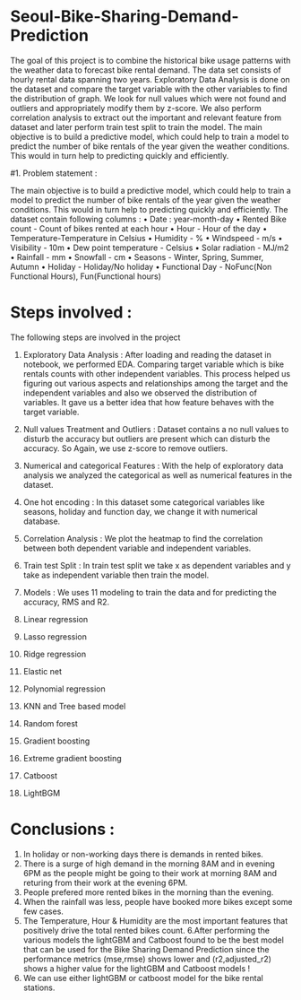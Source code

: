 # Seoul-Bike-Sharing-Demand-Prediction
The goal of this project is to combine the historical bike usage patterns with the weather data to forecast bike rental demand. The data set consists of hourly rental data spanning two years.
Exploratory Data Analysis is done on the dataset and compare the target variable with the other variables to find the distribution of graph. We look for null values which were not found and outliers and appropriately modify them by z-score. We also perform correlation analysis to extract out the important and relevant feature from dataset and later perform train test split to train the model.
The main objective is to build a predictive model, which could help to train a model to predict the number of bike rentals of the year given the weather conditions.  This would in turn help to predicting quickly and efficiently.

#1.	Problem statement :

The main objective is to build a predictive model, which could help to train a model to predict the number of bike rentals of the year given the weather conditions.  This would in turn help to predicting quickly and efficiently.
The dataset contain following columns : 
•	Date : year-month-day
•	Rented Bike count - Count of bikes rented at each hour
•	Hour - Hour of the day
•	Temperature-Temperature in Celsius
•	Humidity - %
•	Windspeed - m/s
•	Visibility - 10m
•	Dew point temperature - Celsius
•	Solar radiation - MJ/m2
•	Rainfall - mm
•	Snowfall - cm
•	Seasons - Winter, Spring, Summer, Autumn
•	Holiday - Holiday/No holiday
•	Functional Day - NoFunc(Non Functional Hours), Fun(Functional hours)

#	Steps involved :

The following steps are involved in the project
1.	Exploratory Data Analysis : 
After loading and reading the dataset in notebook, we performed EDA. Comparing target variable which is bike rentals counts with other independent variables. This process helped us figuring out various aspects and relationships among the target and the independent variables and also we observed the distribution of variables. It gave us a better idea that how feature behaves with the target variable.
2.	Null values Treatment and Outliers :
Dataset contains a no null values to disturb the accuracy but outliers are present which can disturb the accuracy. So Again,  we use z-score to remove outliers.

3.	Numerical and categorical Features : With the help of exploratory data analysis we analyzed the categorical as well as numerical features in the dataset.

4.	One hot encoding :
In this dataset some categorical variables like seasons, holiday and function day, we change it with numerical database.

5.	Correlation Analysis :
We plot the heatmap to find  the correlation between both dependent variable and independent variables.

6.	Train test Split :
In train test split we take x as dependent variables and y take as independent variable then train the model.

7.	Models :
We uses 11 modeling  to train the data and for predicting the accuracy, RMS and R2.  
1.	Linear regression
2.	Lasso regression
3.	Ridge regression
4.	Elastic net
5.	Polynomial regression
6.	KNN and Tree based model
7.	Random forest
8.	Gradient boosting
9.	Extreme gradient boosting
10.	Catboost
11.	LightBGM

#	Conclusions : 
1. In holiday or non-working days there is demands in rented bikes.
2.  There is a surge of high demand in the morning 8AM and in evening 6PM as the people    might be going to their work at morning 8AM and returing from their work at the evening 6PM.
3. People prefered more rented bikes in the morning than the evening.
4. When the rainfall was less, people have booked more bikes except some few cases.
5. The Temperature, Hour & Humidity are the most important features that positively drive the total rented bikes count.
6.After performing the various models the lightGBM and Catboost found to be the best model that can be used for the Bike Sharing Demand Prediction since the performance metrics (mse,rmse) shows lower and (r2,adjusted_r2) shows a higher value for the lightGBM and Catboost models !
7. We can use either lightGBM or catboost model for the bike rental stations.



